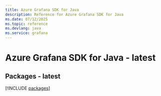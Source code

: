 ```yaml
---
title: Azure Grafana SDK for Java
description: Reference for Azure Grafana SDK for Java
ms.date: 07/12/2025
ms.topic: reference
ms.devlang: java
ms.service: grafana
---
```

# Azure Grafana SDK for Java - latest
## Packages - latest
[!INCLUDE [packages](grafana-index.md)]